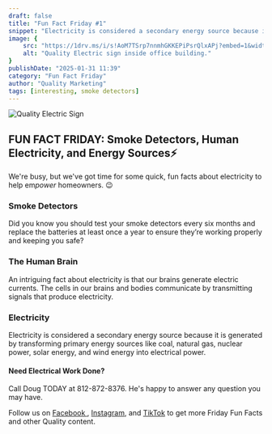 ```yaml
---
draft: false
title: "Fun Fact Friday #1"
snippet: "Electricity is considered a secondary energy source because it is generated by transforming primary energy sources like coal, natural gas, nuclear power, solar energy, and wind energy into electrical power."
image: {
    src: "https://1drv.ms/i/s!AoM7TSrp7nnmhGKKEPiPsrQlxAPj?embed=1&width=1024",
    alt: "Quality Electric sign inside office building."
}
publishDate: "2025-01-31 11:39"
category: "Fun Fact Friday"
author: "Quality Marketing"
tags: [interesting, smoke detectors]
---
```


![Quality Electric Sign](https://1drv.ms/i/s!AoM7TSrp7nnmhGKKEPiPsrQlxAPj?embed=1&width=1024)

## FUN FACT FRIDAY: Smoke Detectors, Human Electricity, and Energy Sources⚡

We're busy, but we've got time for some quick, fun facts about electricity to help em*power* homeowners. 😉

### Smoke Detectors
Did you know you should test your smoke detectors every six months and replace the batteries at least once a year to ensure they’re working properly and keeping you safe?

### The Human Brain
An intriguing fact about electricity is that our brains generate electric currents. The cells in our brains and bodies communicate by transmitting signals that produce electricity.

### Electricity
Electricity is considered a secondary energy source because it is generated by transforming primary energy sources like coal, natural gas, nuclear power, solar energy, and wind energy into electrical power.

#### Need Electrical Work Done?
Call Doug TODAY at 812-872-8376. He's happy to answer any question you may have.

Follow us on <a href="https://m.facebook.com/people/Quality-Electric-of-Indiana-LLC/61565710887751/"> Facebook </a>, <a href="https://www.instagram.com/qualityelectric.indiana/">Instagram</a>, and <a href="https://www.tiktok.com/@quality.electric.indiana)">TikTok</a> to get more Friday Fun Facts and other Quality content.